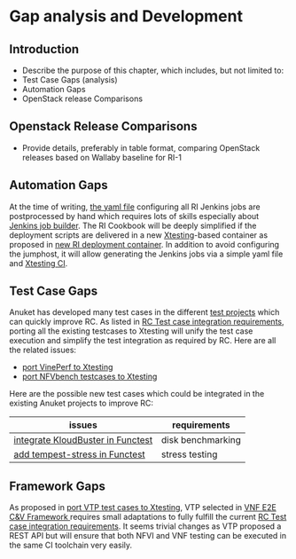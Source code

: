 # Gap analysis and Development

## Introduction

- Describe the purpose of this chapter, which includes, but not limited to:
- Test Case Gaps (analysis)
-	Automation Gaps
-	OpenStack release Comparisons

## Openstack Release Comparisons

- Provide details, preferably in table format, comparing OpenStack releases based
  on Wallaby baseline for RI-1

## Automation Gaps

At the time of writing,
[the yaml file](https://git.opnfv.org/releng/tree/jjb/airship/cntt.yaml)
configuring all RI Jenkins jobs are postprocessed by hand which requires lots
of skills especially about
[Jenkins job builder](https://docs.openstack.org/infra/jenkins-job-builder/).
The RI Cookbook will be deeply simplified if the deployment scripts are
delivered in a new
[Xtesting](https://xtesting.readthedocs.io/en/latest/)-based container as
proposed in
[new RI deployment container](https://github.com/cntt-n/CNTT/issues/828).
In addition to avoid configuring the jumphost, it will allow generating the
Jenkins jobs via a simple yaml file and
[Xtesting CI](https://galaxy.ansible.com/collivier/xtesting).

## Test Case Gaps

Anuket has developed many test cases in the different
[test projects](https://wiki.opnfv.org/display/testing/TestPerf) which
can quickly improve RC. As listed in
[RC Test case integration requirements](chapter02.md),
porting all the existing testcases to Xtesting will unify the test case
execution and simplify the test integration as required by RC. Here are all the
related issues:

- [port VinePerf to Xtesting](https://github.com/cntt-n/CNTT/issues/511)
- [port NFVbench testcases to Xtesting](https://github.com/cntt-n/CNTT/issues/865)

Here are the possible new test cases which could be integrated in the existing
Anuket projects to improve RC:

| issues                                                                                            | requirements      |
|---------------------------------------------------------------------------------------------------|-------------------|
| [integrate KloudBuster in Functest](https://github.com/cntt-n/CNTT/issues/508)                    | disk benchmarking |
| [add tempest-stress in Functest](https://github.com/cntt-n/CNTT/issues/916)                       | stress testing    |

## Framework Gaps

As proposed in [port VTP test cases to Xtesting](https://github.com/cntt-n/CNTT/issues/917),
VTP selected in
[VNF E2E C&V Framework ](chapter05.md)
requires small adaptations to fully fulfill the current
[RC Test case integration requirements](chapter02.md).
It seems trivial changes as VTP proposed a REST API but will ensure that both
NFVI and VNF testing can be executed in the same CI toolchain very easily.

